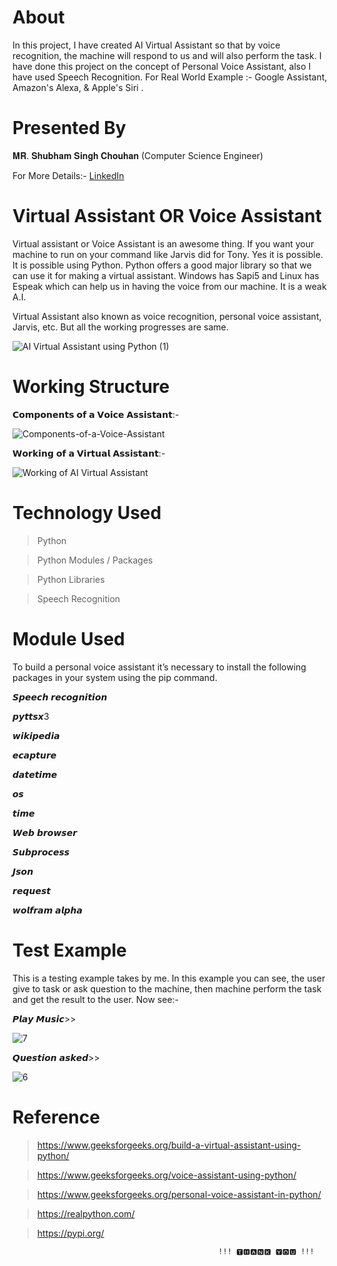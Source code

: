 # About

In this project, I have created AI Virtual Assistant so that by voice recognition, the machine will respond to us and will also perform the task. I have done this project on the concept of Personal Voice Assistant, also I have used Speech Recognition. For Real World Example :- Google Assistant, Amazon's Alexa, & Apple's Siri .

# Presented By

𝐌𝐑. 𝐒𝐡𝐮𝐛𝐡𝐚𝐦 𝐒𝐢𝐧𝐠𝐡 𝐂𝐡𝐨𝐮𝐡𝐚𝐧
(Computer Science Engineer)

For More Details:- <a href="https://www.linkedin.com/in/shubham-singh-chouhan-05a68319a/">LinkedIn</a>

# Virtual Assistant OR Voice Assistant

Virtual assistant or Voice Assistant is an awesome thing. If you want your machine to run on your command like Jarvis did for Tony. Yes it is possible. It is possible using Python. Python offers a good major library so that we can use it for making a virtual assistant. Windows has Sapi5 and Linux has Espeak which can help us in having the voice from our machine. It is a weak A.I. 

Virtual Assistant also known as voice recognition, personal voice assistant, Jarvis, etc. But all the working progresses are same.  


![AI Virtual Assistant using Python (1)](https://user-images.githubusercontent.com/64628073/131342375-549e94c4-9ff2-43ed-b1f2-cc89957b611c.png)


# Working Structure

𝗖𝗼𝗺𝗽𝗼𝗻𝗲𝗻𝘁𝘀 𝗼𝗳 𝗮 𝗩𝗼𝗶𝗰𝗲 𝗔𝘀𝘀𝗶𝘀𝘁𝗮𝗻𝘁:-


![Components-of-a-Voice-Assistant](https://user-images.githubusercontent.com/64628073/131344124-3a3fbe96-f153-4497-adb6-12225d959dfb.png)


𝗪𝗼𝗿𝗸𝗶𝗻𝗴 𝗼𝗳 𝗮 𝗩𝗶𝗿𝘁𝘂𝗮𝗹 𝗔𝘀𝘀𝗶𝘀𝘁𝗮𝗻𝘁:-


![Working of AI Virtual Assistant](https://user-images.githubusercontent.com/64628073/131344131-07e7638d-5d7b-49ba-959e-62fe4b4ca463.jpg)



# Technology Used

> Python

> Python Modules / Packages

> Python Libraries

> Speech Recognition


# Module Used

To build a personal voice assistant it’s necessary to install the following packages in your system using the pip command.

𝙎𝙥𝙚𝙚𝙘𝙝 𝙧𝙚𝙘𝙤𝙜𝙣𝙞𝙩𝙞𝙤𝙣 

𝙥𝙮𝙩𝙩𝙨𝙭3 

𝙬𝙞𝙠𝙞𝙥𝙚𝙙𝙞𝙖 

𝙚𝙘𝙖𝙥𝙩𝙪𝙧𝙚 

𝙙𝙖𝙩𝙚𝙩𝙞𝙢𝙚 

𝙤𝙨

𝙩𝙞𝙢𝙚

𝙒𝙚𝙗 𝙗𝙧𝙤𝙬𝙨𝙚𝙧

𝙎𝙪𝙗𝙥𝙧𝙤𝙘𝙚𝙨𝙨 

𝙅𝙨𝙤𝙣

𝙧𝙚𝙦𝙪𝙚𝙨𝙩

𝙬𝙤𝙡𝙛𝙧𝙖𝙢 𝙖𝙡𝙥𝙝𝙖


# Test Example

This is a testing example takes by me. In this example you can see, the user give to task or ask question to the machine, then machine perform the task and get the result to the user. Now see:-

𝙋𝙡𝙖𝙮 𝙈𝙪𝙨𝙞𝙘>>

![7](https://user-images.githubusercontent.com/64628073/131343790-31e17a33-c1d0-4a98-8ac7-23fddf075d49.PNG)

𝙌𝙪𝙚𝙨𝙩𝙞𝙤𝙣 𝙖𝙨𝙠𝙚𝙙>>

![6](https://user-images.githubusercontent.com/64628073/131343918-f37b5aff-ed8e-47ea-8a3f-bc54c1089bf3.PNG)


# Reference

> https://www.geeksforgeeks.org/build-a-virtual-assistant-using-python/

> https://www.geeksforgeeks.org/voice-assistant-using-python/

> https://www.geeksforgeeks.org/personal-voice-assistant-in-python/

> https://realpython.com/

> https://pypi.org/



                                                  !!! 🆃🅷🅰🅽🅺 🆈🅾🆄 !!!
